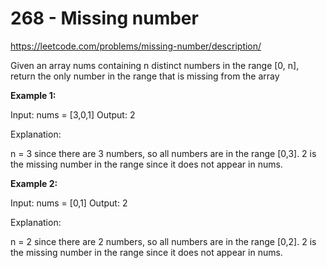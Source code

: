 # 268 - Missing number

https://leetcode.com/problems/missing-number/description/

Given an array nums containing n distinct numbers in the range [0, n], return the only number in the range that is missing from the array

**Example 1:**

Input: nums = [3,0,1]
Output: 2

Explanation:

n = 3 since there are 3 numbers, so all numbers are in the range [0,3]. 2 is the missing number in the range since it does not appear in nums.

**Example 2:**

Input: nums = [0,1]
Output: 2

Explanation:

n = 2 since there are 2 numbers, so all numbers are in the range [0,2]. 2 is the missing number in the range since it does not appear in nums.
